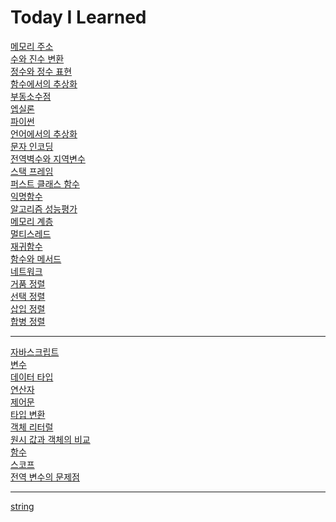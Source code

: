 # Today I Learned

[메모리 주소](https://github.com/cool232000/til/blob/master/Memory_Address.md)<br>
[수와 진수 변환](https://github.com/cool232000/til/blob/master/number.md)<br>
[정수와 정수 표현](https://github.com/cool232000/til/blob/master/integer.md)<br>
[함수에서의 추상화](https://github.com/cool232000/til/blob/master/abstraction.md)<br>
[부동소수점](https://github.com/cool232000/til/blob/master/floating%20point.md)<br>
[엡실론](https://github.com/cool232000/til/blob/master/epsilon.md)<br>
[파이썬](https://github.com/cool232000/til/blob/master/python.md)<br>
[언어에서의 추상화](https://github.com/cool232000/til/blob/master/abstraction2.md)<br>
[문자 인코딩](https://github.com/cool232000/til/blob/master/Character%20encoding.md)<br>
[전역벽수와 지역변수](https://github.com/cool232000/til/blob/master/variable.md)<br>
[스택 프레임](https://github.com/cool232000/til/blob/master/stack_frame.md)<br>
[퍼스트 클래스 함수](https://github.com/cool232000/til/blob/master/First-class%20function.md)</br>
[익명함수](https://github.com/cool232000/til/blob/master/lambda.md)<br>
[알고리즘 성능평가](https://github.com/cool232000/til/blob/master/algorithm.md)<br>
[메모리 계층](https://github.com/cool232000/til/blob/master/Memory_hierarchy.md)<br>
[멀티스레드](https://github.com/cool232000/til/blob/master/Multi_threading.md)<br>
[재귀함수](https://github.com/cool232000/til/blob/master/recursive_function.md)<br>
[함수와 메서드](https://github.com/cool232000/til/blob/master/function%26method.md)<br>
[네트워크](https://github.com/cool232000/til/blob/master/network.md)<br>
[거품 정렬](https://github.com/cool232000/til/blob/master/bubble_sort.md)<br>
[선택 정렬](https://github.com/cool232000/til/blob/master/selection_sort.md)<br>
[삽입 정렬](https://github.com/cool232000/til/blob/master/insertion_sort.md)<br>
[합병 정렬](https://github.com/cool232000/til/blob/master/merge_sort.md)<br>

***

[자바스크립트](https://github.com/cool232000/til/blob/master/About_JavaScript.md)<br>
[변수](https://github.com/cool232000/til/blob/master/variable2.md)<br>
[데이터 타입](https://github.com/cool232000/til/blob/master/data_type.md)<br>
[연산자](https://github.com/cool232000/til/blob/master/operator.md)<br>
[제어문](https://github.com/cool232000/til/blob/master/Control_flow_statement.md)<br>
[타입 변환](https://github.com/cool232000/til/blob/master/coercion.md)<br>
[객체 리터럴](https://github.com/cool232000/til/blob/master/object_%20literal.md)<br>
[원시 값과 객체의 비교](https://github.com/cool232000/til/blob/master/primitive_type%26object.md)<br>
[함수](https://github.com/cool232000/til/blob/master/function.md)<br>
[스코프](https://github.com/cool232000/til/blob/master/scope.md)<br>
[전역 변수의 문제점](https://github.com/cool232000/til/blob/master/global_value.md)<br>

***

[string](https://github.com/cool232000/til/blob/master/string.md)<br>
